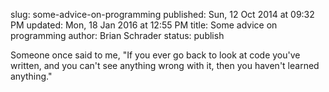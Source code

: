 slug: some-advice-on-programming
published: Sun, 12 Oct 2014 at 09:32 PM
updated: Mon, 18 Jan 2016 at 12:55 PM
title: Some advice on programming
author: Brian Schrader
status: publish

Someone once said to me, "If you ever go back to look at code you've written, and you can't see anything wrong with it, then you haven't learned anything."